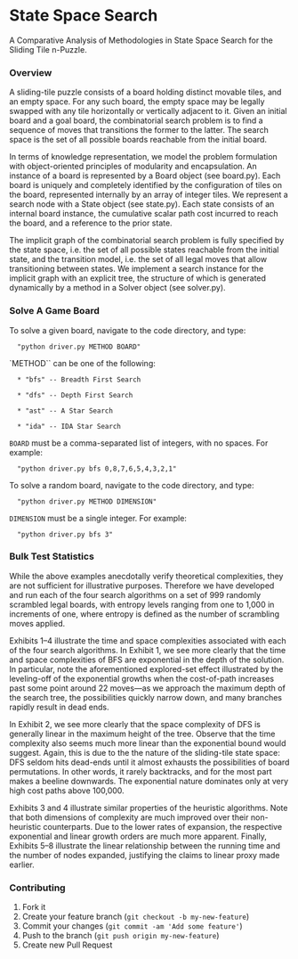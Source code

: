 State Space Search
====

A Comparative Analysis of Methodologies in State Space Search for the Sliding Tile n-Puzzle.

### Overview

A sliding-tile puzzle consists of a board holding distinct movable tiles, and an empty space. For any such board, the empty space may be legally swapped with any tile horizontally or vertically adjacent to it. Given an initial board and a goal board, the combinatorial search problem is to find a sequence of moves that transitions the former to the latter. The search space is the set of all possible boards reachable from the initial board.

In terms of knowledge representation, we model the problem formulation with object-oriented principles of modularity and encapsulation. An instance of a board is represented by a Board object (see board.py). Each board is uniquely and completely identified by the configuration of tiles on the board, represented internally by an array of integer tiles. We represent a search node with a State object (see state.py). Each state consists of an internal board instance, the cumulative scalar path cost incurred to reach the board, and a reference to the prior state.

The implicit graph of the combinatorial search problem is fully specified by the state space, i.e. the set of all possible states reachable from the initial state, and the transition model, i.e. the set of all legal moves that allow transitioning between states. We implement a search instance for the implicit graph with an explicit tree, the structure of which is generated dynamically by a method in a Solver object (see solver.py). 

### Solve A Game Board

 To solve a given board, navigate to the code directory, and type:


      "python driver.py METHOD BOARD"


  `METHOD`` can be one of the following:


      * "bfs" -- Breadth First Search

      * "dfs" -- Depth First Search

      * "ast" -- A Star Search

      * "ida" -- IDA Star Search


  `BOARD` must be a comma-separated list of integers, with no spaces. For example:


      "python driver.py bfs 0,8,7,6,5,4,3,2,1"




  To solve a random board, navigate to the code directory, and type:


      "python driver.py METHOD DIMENSION"


  `DIMENSION` must be a single integer. For example:


      "python driver.py bfs 3"

### Bulk Test Statistics

While the above examples anecdotally verify theoretical complexities, they are not sufficient for illustrative purposes. Therefore we have developed and run each of the four search algorithms on a set of 999 randomly scrambled legal boards, with entropy levels ranging from one to 1,000 in increments of one, where entropy is defined as the number of scrambling moves applied.

Exhibits 1–4 illustrate the time and space complexities associated with each of the four search algorithms. In Exhibit 1, we see more clearly that the time and space complexities of BFS are exponential in the depth of the solution. In particular, note the aforementioned explored-set effect illustrated by the leveling-off of the exponential growths when the cost-of-path increases past some point around 22 moves—as we approach the maximum depth of the search tree, the possibilities quickly narrow down, and many branches rapidly result in dead ends.

In Exhibit 2, we see more clearly that the space complexity of DFS is generally linear in the maximum height of the tree. Observe that the time complexity also seems much more linear than the exponential bound would suggest. Again, this is due to the the nature of the sliding-tile state space: DFS seldom hits dead-ends until it almost exhausts the possibilities of board permutations. In other words, it rarely backtracks, and for the most part makes a beeline downwards. The exponential nature dominates only at very high cost paths above 100,000.

Exhibits 3 and 4 illustrate similar properties of the heuristic algorithms. Note that both dimensions of complexity are much improved over their non-heuristic counterparts. Due to the lower rates of expansion, the respective exponential and linear growth orders are much more apparent. Finally, Exhibits 5–8 illustrate the linear relationship between the running time and the number of nodes expanded, justifying the claims to linear proxy made earlier.

### Contributing

1. Fork it
2. Create your feature branch (`git checkout -b my-new-feature`)
3. Commit your changes (`git commit -am 'Add some feature'`)
4. Push to the branch (`git push origin my-new-feature`)
5. Create new Pull Request